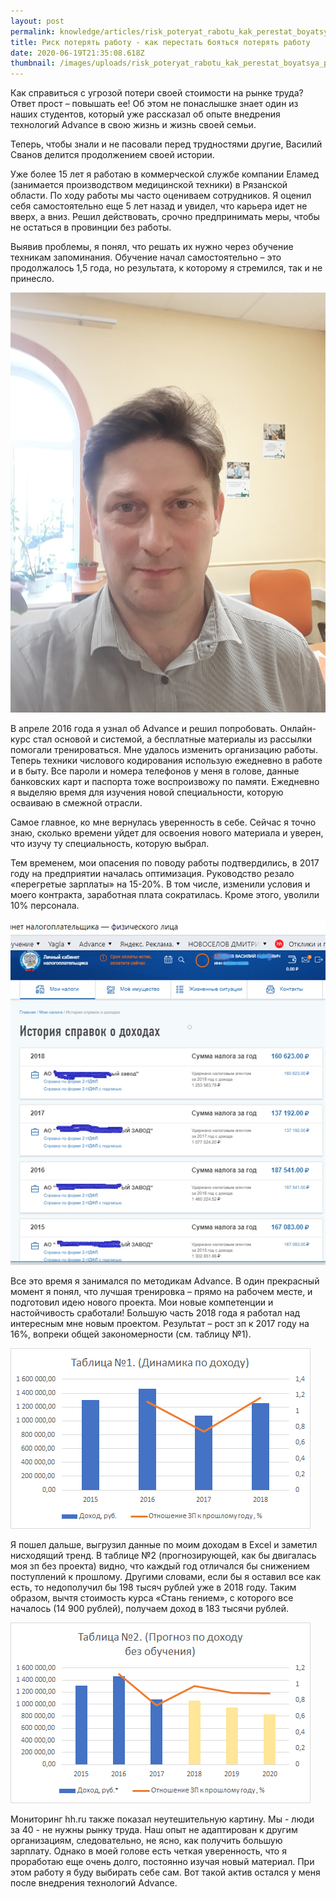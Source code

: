 ```yaml
---
layout: post
permalink: knowledge/articles/risk_poteryat_rabotu_kak_perestat_boyatsya_poteryat_rabotu/index.html
title: Риск потерять работу - как перестать бояться потерять работу
date: 2020-06-19T21:35:08.618Z
thumbnail: /images/uploads/risk_poteryat_rabotu_kak_perestat_boyatsya_poteryat_rabotu-01.jpg
---
```

Как справиться с угрозой потери своей стоимости на рынке труда? Ответ прост – повышать ее! Об этом не понаслышке знает один из наших студентов, который уже рассказал об опыте внедрения технологий Advance в свою жизнь и жизнь своей семьи.

Теперь, чтобы знали и не пасовали перед трудностями другие, Василий Сванов делится продолжением своей истории. 

Уже более 15 лет я работаю в коммерческой службе компании Еламед (занимается производством медицинской техники) в Рязанской области. По ходу работы мы часто оцениваем сотрудников. Я оценил себя самостоятельно еще 5 лет назад и увидел, что карьера идет не вверх, а вниз. Решил действовать, срочно предпринимать меры, чтобы не остаться в провинции без работы.

Выявив проблемы, я понял, что решать их нужно через обучение техникам запоминания. Обучение начал самостоятельно – это продолжалось 1,5 года, но результата, к которому я стремился, так и не принесло.

![](/images/uploads/risk_poteryat_rabotu_kak_perestat_boyatsya_poteryat_rabotu-02.jpg)

В апреле 2016 года я узнал об Advance и решил попробовать. Онлайн-курс стал основой и системой, а бесплатные материалы из рассылки помогали тренироваться. Мне удалось изменить организацию работы. Теперь техники числового кодирования использую ежедневно в работе и в быту. Все пароли и номера телефонов у меня в голове, данные банковских карт и паспорта тоже воспроизвожу по памяти. Ежедневно я выделяю время для изучения новой специальности, которую осваиваю в смежной отрасли.

Самое главное, ко мне вернулась уверенность в себе. Сейчас я точно знаю, сколько времени уйдет для освоения нового материала и уверен, что изучу ту специальность, которую выбрал.

Тем временем, мои опасения по поводу работы подтвердились, в 2017 году на предприятии началась оптимизация. Руководство резало «перегретые зарплаты» на 15-20%. В том числе, изменили условия и моего контракта, заработная плата сократилась. Кроме этого, уволили 10% персонала.

![](/images/uploads/risk_poteryat_rabotu_kak_perestat_boyatsya_poteryat_rabotu-03.jpg)

Все это время я занимался по методикам Advance. В один прекрасный момент я понял, что лучшая тренировка – прямо на рабочем месте, и подготовил идею нового проекта. Мои новые компетенции и настойчивость сработали! Большую часть 2018 года я работал над интересным мне новым проектом. Результат – рост зп к 2017 году на 16%, вопреки общей закономерности (см. таблицу №1).

![](/images/uploads/risk_poteryat_rabotu_kak_perestat_boyatsya_poteryat_rabotu-04.jpg)

Я пошел дальше, выгрузил данные по моим доходам в Excel и заметил нисходящий тренд. В таблице №2 (прогнозирующей, как бы двигалась моя зп без проекта) видно, что каждый год отличался бы снижением поступлений к прошлому. Другими словами, если бы я оставил все как есть, то недополучил бы 198 тысяч рублей уже в 2018 году. Таким образом, вычтя стоимость курса «Стань гением», с которого все началось (14 900 рублей), получаем доход в 183 тысячи рублей.

![](/images/uploads/risk_poteryat_rabotu_kak_perestat_boyatsya_poteryat_rabotu-05.jpg)

Мониторинг hh.ru также показал неутешительную картину. Мы - люди за 40 - не нужны рынку труда. Наш опыт не адаптирован к другим организациям, следовательно, не ясно, как получить большую зарплату. Однако в моей голове есть четкая уверенность, что я проработаю еще очень долго, постоянно изучая новый материал. При этом работу я буду выбирать себе сам. Вот такой актив остался у меня после внедрения технологий Advance.